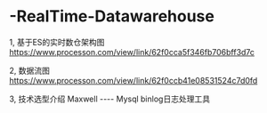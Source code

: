 # -RealTime-Datawarehouse

1, 基于ES的实时数仓架构图 https://www.processon.com/view/link/62f0cca5f346fb706bff3d7c

2, 数据流图  https://www.processon.com/view/link/62f0ccb41e08531524c7d0fd

3, 技术选型介绍
    Maxwell ---- Mysql binlog日志处理工具
         
         

  
